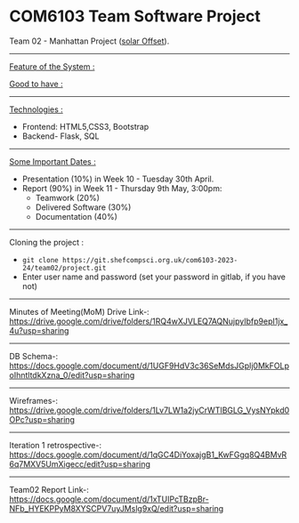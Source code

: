 # COM6103 Team Software Project

Team 02 - Manhattan Project ([solar Offset](https://docs.google.com/document/d/1TmaMmdomg0CNfR4qqA27rtB8mQ5qMhh86YsuTJqq6y4/edit?pli=1)).

---

<ins> Feature of the System : </ins>



<ins> Good to have : <ins>



---

<ins> Technologies : </ins>
- Frontend: HTML5,CSS3, Bootstrap
- Backend- Flask, SQL


---

<ins> Some Important Dates : </ins>
- Presentation (10%) in Week 10 - Tuesday 30th April.
- Report (90%) in Week 11 - Thursday 9th May, 3:00pm:
    - Teamwork (20%)
    - Delivered Software (30%)
    - Documentation (40%)
    
---

Cloning the project :
* ``` git clone https://git.shefcompsci.org.uk/com6103-2023-24/team02/project.git ```
* Enter user name and password (set your password in gitlab, if you have not)

---

Minutes of Meeting(MoM) Drive Link-:
https://drive.google.com/drive/folders/1RQ4wXJVLEQ7AQNujpyIbfp9epI1jx_4u?usp=sharing

---

DB Schema-:
https://docs.google.com/document/d/1UGF9HdV3c36SeMdsJGpIj0MkFOLpoIhntltdkXzna_0/edit?usp=sharing

---

Wireframes-:
https://drive.google.com/drive/folders/1Lv7LW1a2jyCrWTIBGLG_VysNYpkd0OPc?usp=sharing

---

Iteration 1 retrospective-:
https://docs.google.com/document/d/1qGC4DiYoxajgB1_KwFGgq8Q4BMvR6q7MXV5UmXigecc/edit?usp=sharing

---
Team02 Report Link-: https://docs.google.com/document/d/1xTUIPcTBzpBr-NFb_HYEKPPyM8XYSCPV7uyJMslg9xQ/edit?usp=sharing